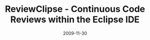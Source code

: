 ---
abstract: ''
authors:
- Mario Bernhart
- Christoph Mayerhofer
- Thomas Grechenig
date: '2009-11-30'
featured: false
links:
- name: Publik
  url: https://publik.tuwien.ac.at/showentry.php?ID=183787&lang=2
publication: 'Talk: Eclipse DemoCamp Vienna 2009, Wien, Österreich; 11-30-2009'
publication_types:
- '3'
publishDate: '2009-11-30'
title: ReviewClipse - Continuous Code Reviews within the Eclipse IDE
url_pdf: ''
---